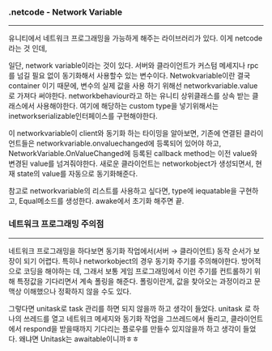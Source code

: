 ### .netcode - Network Variable

---

유니티에서 네트워크 프로그래밍을 가능하게 해주는 라이브러리가 있다. 이게 netcode라는 것 인데, 

일단, network variable이라는 것이 있다. 서버와 클라이언트가 커스텀 메세지나 rpc를 넘길 필요 없이 동기화해서 사용할수 있는 변수이다. Netwokvariable이란 결국 container 이기 때문에, 변수의 실제 값을 사용 하기 위해선 networkvariable.value로 가져다 써야한다. networkbehaviour라고 하는 유니티 상위클래스를 상속 받는 클래스에서 사용해야한다. 여기에 해당하는 custom type을 넣기위해서는 inetworkserializable인터페이스를 구현해야한다.

이 networkvariable이 client와 동기화 하는 타이밍을 알아보면, 기존에 연결된 클라이언트들은 networkvariable.onvaluechanged에 등록되어 있어야 하고,  NetworkVariable.OnValueChanged에 등록된 callback method는 이전 value와 변경된 value를 넘겨줘야한다. 새로운 클라이언트는 networkobject가 생성되면서, 현재 state의 value를 자동으로 동기화해준다.

참고로 networkvariable의 리스트를 사용하고 싶다면, type에 iequatable을 구현하고, Equal메소드를 생성한다. awake에서 초기화 해주면 끝. 

### 네트워크 프로그래밍 주의점

---

네트워크 프로그래밍을 하다보면 동기화 작업에서(서버 → 클라이언트) 동작 순서가 보장이 되기 어렵다. 특히나 networkobject의 경우 동기화 주기를 주의해야한다. 방어적으로 코딩을 해야하는 데, 그래서 보통 게임 프로그래밍에서 이런 주기를 컨트롤하기 위해 특정값을 기다리면서 계속 폴링을 해준다. 폴링이란게, 값을 찾아오는 과정이라고 문맥상 이해했으나 정확하지 않을 수도 있다. 

그렇다면 unitask로 task 관리를 하면 되지 않을까 하고 생각이 들었다. unitask 로 하나의 쓰레드를 열고 네트워크 메세지와 동기화 작업을 그쓰레드에서 돌리고, 클라이언트에서 respond을 받을때까지 기다리는 플로우를 만들수 있지않을까 하고 생각이 들었다. 왜냐면  Unitask는 awaitable이니까ㅎㅎ